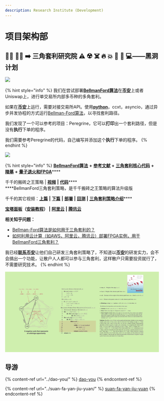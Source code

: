 ```yaml
---
description: Research Institute (Development)
---
```


# 项目架构部

## 👩‍🔬 👨‍🔬 ➡️ 三角套利研究院 ⚠️ ☢️ ☠️ 🔥 💥 🧪 🔬 💻——黑洞计划

![](<../../.gitbook/assets/BFM Unity 黑洞探索.png>)

{% hint style="info" %}
我们在尝试部署[**BellmanFord算法**](https://www.bfm-unity.com/bfm-rins.-bi-fang-meng-ke-xue-yan-jiu-yuan/what-is-bfm-al)在[**币安**](https://www.binance.com/cn)上或者Uniswap上，进行单交易所内部多币种的多角套利。

如果在[**币安**](https://www.binance.com/cn)上运行，需要对接交易所API。使用[**python**](https://www.python.org/downloads/)，ccxt，asyncio，通过异步并发协程的方式运行[Bellman-Ford算法](https://www.bfm-unity.com/bfm-rins.-bi-fang-meng-ke-xue-yan-jiu-yuan/what-is-bfm-al)，以寻找套利路径。

我们发现了一个可以参考的项目：Peregrine，它可以**打印**出一个套利路径，但是没有**执行**下单的程序。

我们需要参考Peregrine的代码，自己编写并添加这个**执行**下单的程序。
{% endhint %}

![](<../../.gitbook/assets/BFM Unity 战略目标开发星杯.png>)

{% hint style="info" %}
[**BellmanFord算法**](https://www.bfm-unity.com/bfm-rins.-bi-fang-meng-ke-xue-yan-jiu-yuan/what-is-bfm-al) **+** [**参考文献**](https://www.bfm-unity.com/bfm-rins.-bi-fang-meng-ke-xue-yan-jiu-yuan/what-is-bfm-al/bfm-al-ckwx) **+** [**三角套利核心代码**](https://www.bfm-unity.com/bfm-dins.-bi-fang-meng-gong-cheng-she-ji-yuan/ruan-jian-bfm-on-python) **+** [**陵墓**](https://www.bfm-unity.com/bfm-rins.-bi-fang-meng-ke-xue-yan-jiu-yuan/what-is-bfm-al/lo-st) **+** [**量子退火和FPGA**](https://www.bfm-unity.com/bfm-dins.-bi-fang-meng-gong-cheng-she-ji-yuan/ruan-jian-bfm-on-python/chuang-xin-wei-lai-fa-zhan)\*\*\*\*

千千的搬砖之王策略 | [**视频**](https://mp.weixin.qq.com/s/MsXdWAGJR0Kl9BPIUPxQgA) **|** [**代码**](https://guhhhhaa.gitbook.io/bfm-unity-doc-v1/ruan-jian-bfm-on-python/qian-qian-de-liang-hua-shi-jie-hou-ban-dai-ma)\*\*\*\*\
\*\*\*\*BellmanFord三角套利策略，是千千搬砖之王策略的算法升级版

千千的其它视频：[**上篇**](https://mp.weixin.qq.com/s/lVqcoBvtmyLaohz7DLtIoA) **|** [**下篇**](https://mp.weixin.qq.com/s/6qL4redQ3lFiNvZOowpBaA) **|** [**部署**](https://mp.weixin.qq.com/s/6bKVOqcYppqta3zRdMtvWA) **|** [**回测**](https://mp.weixin.qq.com/s/Ju4XFDHTq7wk2wokArmKGw) **|** [**三角套利策略介绍**](https://mp.weixin.qq.com/s/G5t7TyIyrH40Kl55feTDIw)\*\*\*\*

[**宝塔面板**](https://www.bt.cn/)**（**[**安装教程**](https://www.bt.cn/bbs/thread-19376-1-1.html)**） |** [**阿里云**](https://www.aliyun.com/) **|** [**腾讯云**](https://cloud.tencent.com/)

**相关知乎问题：**

* [Bellman-Ford算法是如何用于三角套利的？](https://www.zhihu.com/question/360354203)
* [如何利用云计算（如AWS，阿里云，腾讯云）部署FPGA实例，用于BellmanFord三角套利？](https://www.zhihu.com/question/448419550)

我已经[**联系币安**](https://www.binance.com/zh-CN/my/user-support/feedback/entry)让他们自己研发三角套利策略了，不知道以[**币安**](https://www.binance.com/cn)的研发实力，会不会搞出一个功能，让散户人人都可以参与三角套利，这样散户只需要投资就行了，不需要研究技术。
{% endhint %}

![](../../.gitbook/assets/b49d19a6fef2385395ae687a10007929.png)

## **导游**

{% content-ref url="../dao-you/" %}
[dao-you](../dao-you/)
{% endcontent-ref %}

{% content-ref url="../suan-fa-yan-jiu-yuan/" %}
[suan-fa-yan-jiu-yuan](../suan-fa-yan-jiu-yuan/)
{% endcontent-ref %}

##
